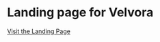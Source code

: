 # Landing page for Velvora

[Visit the Landing Page](https://ketan1406.github.io/landing-velvora-ui/)
